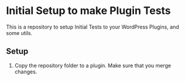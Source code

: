 # Initial Setup to make Plugin Tests

This is a repository to setup Initial Tests to your WordPress Plugins, and some utils.

## Setup

1. Copy the repository folder to a plugin. Make sure that you merge changes.
